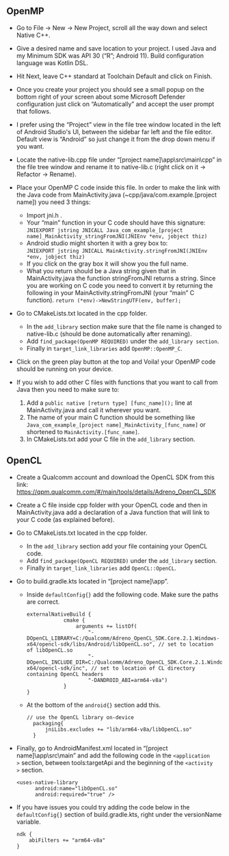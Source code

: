 ## OpenMP

- Go to File → New → New Project, scroll all the way down and select Native C++.
- Give a desired name and save location to your project. I used Java and my Minimum SDK was API 30 (“R”; Android 11). Build configuration language was Kotlin DSL.
- Hit Next, leave C++ standard at Toolchain Default and click on Finish.
- Once you create your project you should see a small popup on the bottom right of your screen about some Microsoft Defender configuration just click on “Automatically” and accept the user prompt that follows.
- I prefer using the “Project” view in the file tree window located in the left of Android Studio's UI, between the sidebar far left and the file editor. Default view is “Android” so just change it from the drop down menu if you want.
- Locate the native-lib.cpp file under “[project name]\app\src\main\cpp” in the file tree window and rename it to native-lib.c (right click on it → Refactor → Rename).
- Place your OpenMP C code inside this file. In order to make the link with the Java code from MainActivity.java (~cpp/java/com.example.[project name]) you need 3 things:
  - Import jni.h .
  - Your “main” function in your C code should have this signature:\
  `JNIEXPORT jstring JNICALL Java_com_example_[project name]_MainActivity_stringFromJNI(JNIEnv *env, jobject thiz)`
  - Android studio might shorten it with a grey box to:\
  `JNIEXPORT jstring JNICALL MainActivity.stringFromJNI(JNIEnv *env, jobject thiz)`
  - If you click on the gray box it will show you the full name.
  - What you return should be a Java string given that in MainActivity.java the function stringFromJNI returns a string. Since you are working on C code you need to convert it by returning the following in your MainActivity.stringFromJNI (your “main” C function).
  `return (*env)->NewStringUTF(env, buffer);`
- Go to CMakeLists.txt located in the cpp folder.
  - In the `add_library` section make sure that the file name is changed to native-lib.c (should be done automatically after renaming).
  - Add `find_package(OpenMP REQUIRED)` under the `add_library section`.
  - Finally in `target_link_libraries` add `OpenMP::OpenMP_C`.
- Click on the green play button at the top and Voila! your OpenMP code should be running on your device.

- If you wish to add other C files with functions that you want to call from Java then you need to make sure to:
  1. Add a `public native [return type] [func_name]();` line at MainActivity.java and call it wherever you want.
  2. The name of your main C function should be something like `Java_com_example_[project name]_MainActivity_[func_name]` or shortened to `MainActivity.[func_name]`.
  3. In CMakeLists.txt add your C file in the `add_library` section.

## OpenCL
- Create a Qualcomm account and download the OpenCL SDK from this link: https://qpm.qualcomm.com/#/main/tools/details/Adreno_OpenCL_SDK
- Create a C file inside cpp folder with your OpenCL code and then in MainActivity.java add a declaration of a Java function that will link to your C code (as explained before).
- Go to CMakeLists.txt located in the cpp folder.
  - In the `add_library` section add your file containing your OpenCL code.
  - Add `find_package(OpenCL REQUIRED)` under the `add_library` section.
  - Finally in `target_link_libraries` add `OpenCL::OpenCL`.
- Go to build.gradle.kts located in “[project name]\app”.
  - Inside `defaultConfig{}` add the following code. Make sure the paths are correct.

        externalNativeBuild {
                    cmake {
                        arguments += listOf(
                            "-DOpenCL_LIBRARY=C:/Qualcomm/Adreno_OpenCL_SDK.Core.2.1.Windows-x64/opencl-sdk/libs/Android/libOpenCL.so", // set to location of libOpenCL.so
                            "-DOpenCL_INCLUDE_DIR=C:/Qualcomm/Adreno_OpenCL_SDK.Core.2.1.Windows-x64/opencl-sdk/inc", // set to location of CL directory containing OpenCL headers
                            "-DANDROID_ABI=arm64-v8a")
                    }
        } 
  - At the bottom of the `android{}` section add this.
  
        // use the OpenCL library on-device
          packaging{
              jniLibs.excludes += "lib/arm64-v8a/libOpenCL.so"
          }
- Finally, go to AndroidManifest.xml located in “[project name]\app\src\main” and add the following code in the `<application    >` section, between tools:targetApi and the beginning of the `<activity   >` section.

      <uses-native-library
            android:name="libOpenCL.so"
            android:required="true" />
- If you have issues you could try adding the code below in the `defaultConfig{}` section of build.gradle.kts, right under the versionName variable.

      ndk {                                         
          abiFilters += "arm64-v8a"
      }
